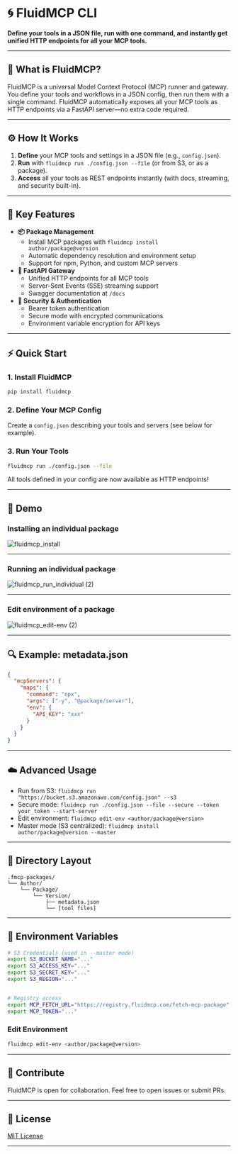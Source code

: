 # 🌀 FluidMCP CLI

**Define your tools in a JSON file, run with one command, and instantly get unified HTTP endpoints for all your MCP tools.**

---

## 📝 What is FluidMCP?

FluidMCP is a universal Model Context Protocol (MCP) runner and gateway. You define your tools and workflows in a JSON config, then run them with a single command. FluidMCP automatically exposes all your MCP tools as HTTP endpoints via a FastAPI server—no extra code required.

---

## ⚙️ How It Works

1. **Define** your MCP tools and settings in a JSON file (e.g., `config.json`).
2. **Run** with `fluidmcp run ./config.json --file` (or from S3, or as a package).
3. **Access** all your tools as REST endpoints instantly (with docs, streaming, and security built-in).

---

## 🚀 Key Features

- **📦 Package Management**
  - Install MCP packages with `fluidmcp install author/package@version`
  - Automatic dependency resolution and environment setup
  - Support for npm, Python, and custom MCP servers
- **🚀 FastAPI Gateway**
  - Unified HTTP endpoints for all MCP tools
  - Server-Sent Events (SSE) streaming support
  - Swagger documentation at `/docs`
- **🔐 Security & Authentication**
  - Bearer token authentication
  - Secure mode with encrypted communications
  - Environment variable encryption for API keys

---

## ⚡ Quick Start

### 1. Install FluidMCP

```bash
pip install fluidmcp
```

### 2. Define Your MCP Config

Create a `config.json` describing your tools and servers (see below for example).

### 3. Run Your Tools

```bash
fluidmcp run ./config.json --file
```

All tools defined in your config are now available as HTTP endpoints!

---

## 📸 Demo 

### Installing an individual package


![fluidmcp_install](https://github.com/user-attachments/assets/39b6fc64-6b46-4045-84df-63af298fe6bf)

---

### Running an individual package

![fluidmcp_run_individual (2)](https://github.com/user-attachments/assets/4073c072-3210-4e88-a84a-162e13af168b)


---

### Edit environment of a package

![fluidmcp_edit-env (2)](https://github.com/user-attachments/assets/b8cf8a0c-3434-4730-8d0e-1e74b6357edd)

---

## 🔍 Example: metadata.json

```json
{
  "mcpServers": {
    "maps": {
      "command": "npx",
      "args": ["-y", "@package/server"],
      "env": {
        "API_KEY": "xxx"
      }
    }
  }
}
```

---

## ☁️ Advanced Usage

- Run from S3: `fluidmcp run "https://bucket.s3.amazonaws.com/config.json" --s3`
- Secure mode: `fluidmcp run ./config.json --file --secure --token your_token --start-server`
- Edit environment: `fluidmcp edit-env <author/package@version>`
- Master mode (S3 centralized): `fluidmcp install author/package@version --master`

---

## 📂 Directory Layout


```
.fmcp-packages/
└── Author/
    └── Package/
        └── Version/
            ├── metadata.json
            └── [tool files]
```


---

## 🧩 Environment Variables


```bash
# S3 Credentials (used in --master mode)
export S3_BUCKET_NAME="..."
export S3_ACCESS_KEY="..."
export S3_SECRET_KEY="..."
export S3_REGION="..."


# Registry access
export MCP_FETCH_URL="https://registry.fluidmcp.com/fetch-mcp-package"
export MCP_TOKEN="..."
```


### Edit Environment


```bash
fluidmcp edit-env <author/package@version>
```


---


## 🤝 Contribute


FluidMCP is open for collaboration. Feel free to open issues or submit PRs.


---


## 📌 License


[MIT License](LICENSE)


---







